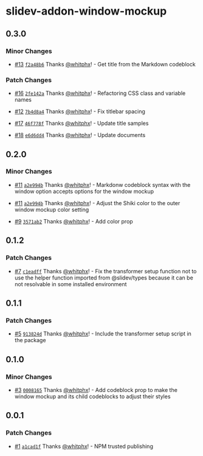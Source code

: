 # slidev-addon-window-mockup

## 0.3.0

### Minor Changes

- [#13](https://github.com/whitphx/slidev-addon-window-mockup/pull/13) [`f2a48b6`](https://github.com/whitphx/slidev-addon-window-mockup/commit/f2a48b65ac953f389e67c0a2a66105408723d56d) Thanks [@whitphx](https://github.com/whitphx)! - Get title from the Markdown codeblock

### Patch Changes

- [#16](https://github.com/whitphx/slidev-addon-window-mockup/pull/16) [`2fe142a`](https://github.com/whitphx/slidev-addon-window-mockup/commit/2fe142a0b39e5a609cf2bcc466dbfc1d45a81bd3) Thanks [@whitphx](https://github.com/whitphx)! - Refactoring CSS class and variable names

- [#12](https://github.com/whitphx/slidev-addon-window-mockup/pull/12) [`7b4d8a4`](https://github.com/whitphx/slidev-addon-window-mockup/commit/7b4d8a4dfa29da9c86bd41ab3e2dd0317ce768da) Thanks [@whitphx](https://github.com/whitphx)! - Fix titlebar spacing

- [#17](https://github.com/whitphx/slidev-addon-window-mockup/pull/17) [`46f778f`](https://github.com/whitphx/slidev-addon-window-mockup/commit/46f778f3c02cf9df4fec682bffeb4dbbbcbd6aa8) Thanks [@whitphx](https://github.com/whitphx)! - Update title samples

- [#18](https://github.com/whitphx/slidev-addon-window-mockup/pull/18) [`e6d6dd4`](https://github.com/whitphx/slidev-addon-window-mockup/commit/e6d6dd4cceedf401e7caf91136b8b9422b2ab49b) Thanks [@whitphx](https://github.com/whitphx)! - Update documents

## 0.2.0

### Minor Changes

- [#11](https://github.com/whitphx/slidev-addon-window-mockup/pull/11) [`a2e994b`](https://github.com/whitphx/slidev-addon-window-mockup/commit/a2e994b01a5bf605787fea51bd41d2d87527ddff) Thanks [@whitphx](https://github.com/whitphx)! - Markdonw codeblock syntax with the window option accepts options for the window mockup

- [#11](https://github.com/whitphx/slidev-addon-window-mockup/pull/11) [`a2e994b`](https://github.com/whitphx/slidev-addon-window-mockup/commit/a2e994b01a5bf605787fea51bd41d2d87527ddff) Thanks [@whitphx](https://github.com/whitphx)! - Adjust the Shiki color to the outer window mockup color setting

- [#9](https://github.com/whitphx/slidev-addon-window-mockup/pull/9) [`3571ab2`](https://github.com/whitphx/slidev-addon-window-mockup/commit/3571ab20c7d4c700c9e7e93b6884ef9904c5a707) Thanks [@whitphx](https://github.com/whitphx)! - Add color prop

## 0.1.2

### Patch Changes

- [#7](https://github.com/whitphx/slidev-addon-window-mockup/pull/7) [`c1eadff`](https://github.com/whitphx/slidev-addon-window-mockup/commit/c1eadff64306a04ed74bdc2c83f11b21d3c7889a) Thanks [@whitphx](https://github.com/whitphx)! - Fix the transformer setup function not to use the helper function imported from @slidev/types because it can be not resolvable in some installed environment

## 0.1.1

### Patch Changes

- [#5](https://github.com/whitphx/slidev-addon-window-mockup/pull/5) [`913824d`](https://github.com/whitphx/slidev-addon-window-mockup/commit/913824dc8ec929524d0a3aabafbb51fe034bf0d0) Thanks [@whitphx](https://github.com/whitphx)! - Include the transformer setup script in the package

## 0.1.0

### Minor Changes

- [#3](https://github.com/whitphx/slidev-addon-window-mockup/pull/3) [`0008165`](https://github.com/whitphx/slidev-addon-window-mockup/commit/00081656f17c0d31a82dbde5792bf60329671351) Thanks [@whitphx](https://github.com/whitphx)! - Add codeblock prop to make the window mockup and its child codeblocks to adjust their styles

## 0.0.1

### Patch Changes

- [#1](https://github.com/whitphx/slidev-addon-window-mockup/pull/1) [`a1cad1f`](https://github.com/whitphx/slidev-addon-window-mockup/commit/a1cad1ffa532edeabbb04ca70a420cfa2cc02c5b) Thanks [@whitphx](https://github.com/whitphx)! - NPM trusted publishing
